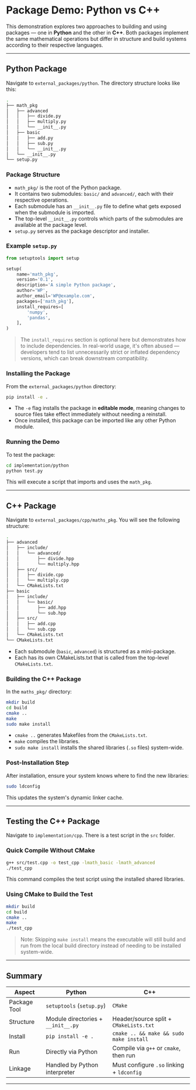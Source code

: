 <!-- # Package Demo

We will look at two ways of using packages. The first is with python and the second is with C++. Both of these packages have the same content in them, just in different languages.

## Python
Navigate to `external_packages/python`. In here you will see this:
```bash
.
├── math_pkg
│   ├── advanced
│   │   ├── divide.py
│   │   ├── __init__.py
│   │   └── multiply.py
│   ├── basic
│   │   ├── add.py
│   │   ├── __init__.py
│   │   └── sub.py
│   └── __init__.py
└── setup.py
```
In this we have 1 package that has two sub-modules. Each of the python files have the implementations of the functions that will be a part of this package. The `__init__.py` files in each submodule say what will be exposed when we turn this into a package (sometimes we don't want everything). The whole `math_pkg` itself has its own init that is used to expose the elements from the subpackage that need to be exposed. The `setup.py` is the descriptor of the package itself. It acts kind of like an XML descriptor, defining the name, author, version... 
```bash
from setuptools import setup

setup(
    name='math_pkg',
    version='0.1',
    description='A simple Python package',
    author='WP',
    author_email='WP@example.com',
    packages=['math_pkg'],
    install_requires=[
        'numpy',
        'pandas',
    ],
)
```
Note the install requires is not needed for this packages but is put there as an example. This is especially useful for specifying versions of requirements.

One annoying quirk or python is the use of `pip`. Most programers do not use rigorous methods when testing their install requirements and often put whatever version they have on their system for the dependencies when much older versions will suffice. This causes issues as `pip` tends to auto update these libraries which is often undesirable. 

To install the package, when in the `math_pkg` directory, run:
```bash
pip install -e .
```
This is saying, install the package in the current directory with edit perms, meaning that you don't need to reinstall the library after each edit.

This library can then be accessed as if it were any other library. If you navigate to `implementation/python`, you can run the python script which imports the package and uses it.

## C++
C++ is a bit more complicated. First lets cover CMakeLists.txt:
### CMakeLists.txt
These are the more modern version of MakeFiles. Once you have written your CMakeList, your workflow to build becomes:
```bash
mkdir build                  # Make a build directory
cd build                     
cmake ..                     # Compile the CMakeLists into a Makefile
make                         # Build the executable
sudo make install            # Install the executable
```

### C++ Packages
Once again, navigate to `external_packages/cpp/maths_pkg/`. In this directory you will see:
```bash
.
├── advanced
│   ├── CMakeLists.txt
│   ├── include
│   │   └── advanced
│   │       ├── divide.hpp
│   │       └── multiply.hpp
│   └── src
│       ├── divide.cpp
│       └── multiply.cpp
├── basic
│   ├── CMakeLists.txt
│   ├── include
│   │   └── basic
│   │       ├── add.hpp
│   │       └── sub.hpp
│   └── src
│       ├── add.cpp
│       └── sub.cpp
└── CMakeLists.txt
```
In here we can see the two sub modules in the one main package. Each submodule acts as its own package when installed given the way we have named everything. The top level CMakeLists simply calls each of the sub modules which in turn build their packages.

Again, the build procedure, if in the `maths_pkg/` directory is:
```bash
mkdir build                  # Make a build directory
cd build                     
cmake ..                     # Compile the CMakeLists into a Makefile
make                         # Build the executable
sudo make install            # Install the executable
```
Once the package has been installed, you need to update the system cache. At this stage, if you try to run the files they will compile as you can see the headers, but the system doesn't know where to find the `.so` files for their implementation. To do this, run:
```bash
sudo ldconfig
```

Then, to test this, navigate to `implementation/cpp`. You will see an `/src` with the test script. This can be run and compiled directly from the command line with:
```bash
g++ test.cpp -o test_cpp -lmath_basic -lmath_advanced
```
And run the resulting executable. 

Alternatively you can build it using the CMakeLists following the same process:
```bash
mkdir build                  # Make a build directory
cd build                     
cmake ..                     # Compile the CMakeLists into a Makefile
make                         # Build the executable
```
Note: without running `sudo make install` we can see the executable in the build directory and can run it. we are just not installing it to the system.

 -->


#  Package Demo: Python vs C++

This demonstration explores two approaches to building and using packages — one in **Python** and the other in **C++**. Both packages implement the same mathematical operations but differ in structure and build systems according to their respective languages.

---

##  Python Package

Navigate to `external_packages/python`. The directory structure looks like this:

```bash
.
├── math_pkg
│   ├── advanced
│   │   ├── divide.py
│   │   ├── multiply.py
│   │   └── __init__.py
│   ├── basic
│   │   ├── add.py
│   │   ├── sub.py
│   │   └── __init__.py
│   └── __init__.py
└── setup.py
```

### Package Structure

* `math_pkg/` is the root of the Python package.
* It contains two submodules: `basic/` and `advanced/`, each with their respective operations.
* Each submodule has an `__init__.py` file to define what gets exposed when the submodule is imported.
* The top-level `__init__.py` controls which parts of the submodules are available at the package level.
* `setup.py` serves as the package descriptor and installer.

### Example `setup.py`

```python
from setuptools import setup

setup(
    name='math_pkg',
    version='0.1',
    description='A simple Python package',
    author='WP',
    author_email='WP@example.com',
    packages=['math_pkg'],
    install_requires=[
        'numpy',
        'pandas',
    ],
)
```

>  The `install_requires` section is optional here but demonstrates how to include dependencies. In real-world usage, it's often abused — developers tend to list unnecessarily strict or inflated dependency versions, which can break downstream compatibility.

### Installing the Package

From the `external_packages/python` directory:

```bash
pip install -e .
```

* The `-e` flag installs the package in **editable mode**, meaning changes to source files take effect immediately without needing a reinstall.
* Once installed, this package can be imported like any other Python module.

### Running the Demo

To test the package:

```bash
cd implementation/python
python test.py
```

This will execute a script that imports and uses the `math_pkg`.

---

##  C++ Package

Navigate to `external_packages/cpp/maths_pkg`. You will see the following structure:

```bash
.
├── advanced
│   ├── include/
│   │   └── advanced/
│   │       ├── divide.hpp
│   │       └── multiply.hpp
│   ├── src/
│   │   ├── divide.cpp
│   │   └── multiply.cpp
│   └── CMakeLists.txt
├── basic
│   ├── include/
│   │   └── basic/
│   │       ├── add.hpp
│   │       └── sub.hpp
│   ├── src/
│   │   ├── add.cpp
│   │   └── sub.cpp
│   └── CMakeLists.txt
└── CMakeLists.txt
```

* Each submodule (`basic`, `advanced`) is structured as a mini-package.
* Each has its own CMakeLists.txt that is called from the top-level `CMakeLists.txt`.

### Building the C++ Package

In the `maths_pkg/` directory:

```bash
mkdir build
cd build
cmake ..
make
sudo make install
```

* `cmake ..` generates Makefiles from the `CMakeLists.txt`.
* `make` compiles the libraries.
* `sudo make install` installs the shared libraries (`.so` files) system-wide.

### Post-Installation Step

After installation, ensure your system knows where to find the new libraries:

```bash
sudo ldconfig
```

This updates the system's dynamic linker cache.

---

##  Testing the C++ Package

Navigate to `implementation/cpp`. There is a test script in the `src` folder.

### Quick Compile Without CMake

```bash
g++ src/test.cpp -o test_cpp -lmath_basic -lmath_advanced
./test_cpp
```

This command compiles the test script using the installed shared libraries.

### Using CMake to Build the Test

```bash
mkdir build
cd build
cmake ..
make
./test_cpp
```

>  Note: Skipping `make install` means the executable will still build and run from the local build directory instead of needing to be installed system-wide.

---

## Summary

| Aspect       | Python                             | C++                                       |
| ------------ | ---------------------------------- | ----------------------------------------- |
| Package Tool | `setuptools` (`setup.py`)          | `CMake`                                   |
| Structure    | Module directories + `__init__.py` | Header/source split + `CMakeLists.txt`    |
| Install      | `pip install -e .`                 | `cmake .. && make && sudo make install`   |
| Run          | Directly via Python                | Compile via `g++` or `cmake`, then run    |
| Linkage      | Handled by Python interpreter      | Must configure `.so` linking + `ldconfig` |

---
